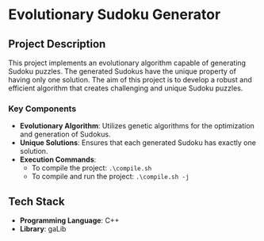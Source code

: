 # Evolutionary Sudoku Generator

## Project Description

This project implements an evolutionary algorithm capable of generating Sudoku puzzles. The generated Sudokus have the unique property of having only one solution. The aim of this project is to develop a robust and efficient algorithm that creates challenging and unique Sudoku puzzles.

### Key Components

- **Evolutionary Algorithm**: Utilizes genetic algorithms for the optimization and generation of Sudokus.
- **Unique Solutions**: Ensures that each generated Sudoku has exactly one solution.
- **Execution Commands**:
  - To compile the project: `.\compile.sh`
  - To compile and run the project: `.\compile.sh -j`

## Tech Stack

- **Programming Language**: C++
- **Library**: gaLib